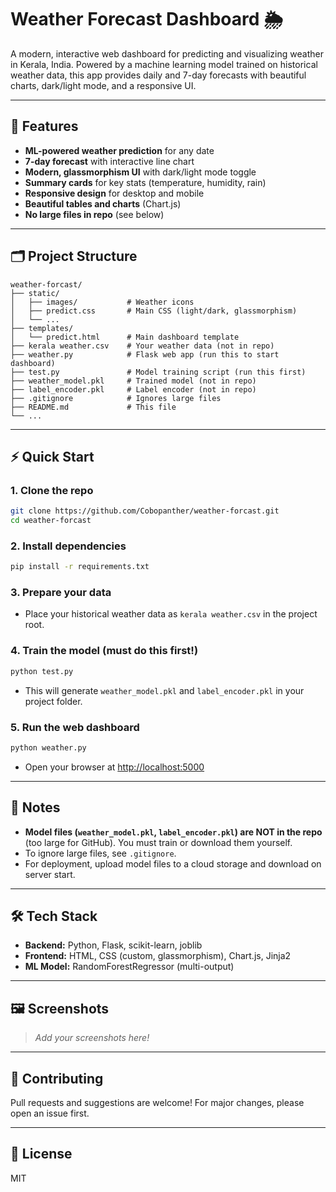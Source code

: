 # Weather Forecast Dashboard 🌦️

A modern, interactive web dashboard for predicting and visualizing weather in Kerala, India. Powered by a machine learning model trained on historical weather data, this app provides daily and 7-day forecasts with beautiful charts, dark/light mode, and a responsive UI.

---

## 🚀 Features
- **ML-powered weather prediction** for any date
- **7-day forecast** with interactive line chart
- **Modern, glassmorphism UI** with dark/light mode toggle
- **Summary cards** for key stats (temperature, humidity, rain)
- **Responsive design** for desktop and mobile
- **Beautiful tables and charts** (Chart.js)
- **No large files in repo** (see below)

---

## 🗂️ Project Structure
```
weather-forcast/
├── static/
│   ├── images/           # Weather icons
│   ├── predict.css       # Main CSS (light/dark, glassmorphism)
│   └── ...
├── templates/
│   └── predict.html      # Main dashboard template
├── kerala weather.csv    # Your weather data (not in repo)
├── weather.py            # Flask web app (run this to start dashboard)
├── test.py               # Model training script (run this first)
├── weather_model.pkl     # Trained model (not in repo)
├── label_encoder.pkl     # Label encoder (not in repo)
├── .gitignore            # Ignores large files
├── README.md             # This file
└── ...
```

---

## ⚡ Quick Start

### 1. Clone the repo
```bash
git clone https://github.com/Cobopanther/weather-forcast.git
cd weather-forcast
```

### 2. Install dependencies
```bash
pip install -r requirements.txt
```

### 3. Prepare your data
- Place your historical weather data as `kerala weather.csv` in the project root.

### 4. Train the model (**must do this first!**)
```bash
python test.py
```
- This will generate `weather_model.pkl` and `label_encoder.pkl` in your project folder.

### 5. Run the web dashboard
```bash
python weather.py
```
- Open your browser at [http://localhost:5000](http://localhost:5000)

---

## 📝 Notes
- **Model files (`weather_model.pkl`, `label_encoder.pkl`) are NOT in the repo** (too large for GitHub). You must train or download them yourself.
- To ignore large files, see `.gitignore`.
- For deployment, upload model files to a cloud storage and download on server start.

---

## 🛠️ Tech Stack
- **Backend:** Python, Flask, scikit-learn, joblib
- **Frontend:** HTML, CSS (custom, glassmorphism), Chart.js, Jinja2
- **ML Model:** RandomForestRegressor (multi-output)

---

## 🖼️ Screenshots
> _Add your screenshots here!_

---

## 🤝 Contributing
Pull requests and suggestions are welcome! For major changes, please open an issue first.

---

## 📄 License
MIT